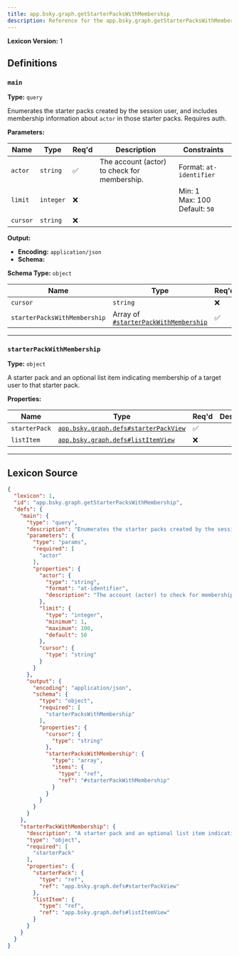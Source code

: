 ```yaml
---
title: app.bsky.graph.getStarterPacksWithMembership
description: Reference for the app.bsky.graph.getStarterPacksWithMembership lexicon
---
```

**Lexicon Version:** 1

## Definitions

<a name="main"></a>
### `main`

**Type:** `query`

Enumerates the starter packs created by the session user, and includes membership information about `actor` in those starter packs. Requires auth.

**Parameters:**

| Name | Type | Req'd  | Description | Constraints |
|------|------|----------|-------------|-------------|
| `actor` | `string` | ✅  | The account (actor) to check for membership. | Format: `at-identifier` |
| `limit` | `integer` | ❌  |  | Min: 1<br/>Max: 100<br/>Default: `50` |
| `cursor` | `string` | ❌  |  |  |
**Output:**

- **Encoding:** `application/json`
- **Schema:**

**Schema Type:** `object`

| Name | Type | Req'd  | Description | Constraints |
|------|------|----------|-------------|-------------|
| `cursor` | `string` | ❌  |  |  |
| `starterPacksWithMembership` | Array of [`#starterPackWithMembership`](#starterpackwithmembership) | ✅  |  |  |

---

<a name="starterpackwithmembership"></a>
### `starterPackWithMembership`

**Type:** `object`

A starter pack and an optional list item indicating membership of a target user to that starter pack.

**Properties:**

| Name | Type | Req'd  | Description | Constraints |
|------|------|----------|-------------|-------------|
| `starterPack` | [`app.bsky.graph.defs#starterPackView`](/lexicons/app/bsky/graph/defs#starterPackView) | ✅  |  |  |
| `listItem` | [`app.bsky.graph.defs#listItemView`](/lexicons/app/bsky/graph/defs#listItemView) | ❌  |  |  |

---

## Lexicon Source
```json
{
  "lexicon": 1,
  "id": "app.bsky.graph.getStarterPacksWithMembership",
  "defs": {
    "main": {
      "type": "query",
      "description": "Enumerates the starter packs created by the session user, and includes membership information about `actor` in those starter packs. Requires auth.",
      "parameters": {
        "type": "params",
        "required": [
          "actor"
        ],
        "properties": {
          "actor": {
            "type": "string",
            "format": "at-identifier",
            "description": "The account (actor) to check for membership."
          },
          "limit": {
            "type": "integer",
            "minimum": 1,
            "maximum": 100,
            "default": 50
          },
          "cursor": {
            "type": "string"
          }
        }
      },
      "output": {
        "encoding": "application/json",
        "schema": {
          "type": "object",
          "required": [
            "starterPacksWithMembership"
          ],
          "properties": {
            "cursor": {
              "type": "string"
            },
            "starterPacksWithMembership": {
              "type": "array",
              "items": {
                "type": "ref",
                "ref": "#starterPackWithMembership"
              }
            }
          }
        }
      }
    },
    "starterPackWithMembership": {
      "description": "A starter pack and an optional list item indicating membership of a target user to that starter pack.",
      "type": "object",
      "required": [
        "starterPack"
      ],
      "properties": {
        "starterPack": {
          "type": "ref",
          "ref": "app.bsky.graph.defs#starterPackView"
        },
        "listItem": {
          "type": "ref",
          "ref": "app.bsky.graph.defs#listItemView"
        }
      }
    }
  }
}
```
